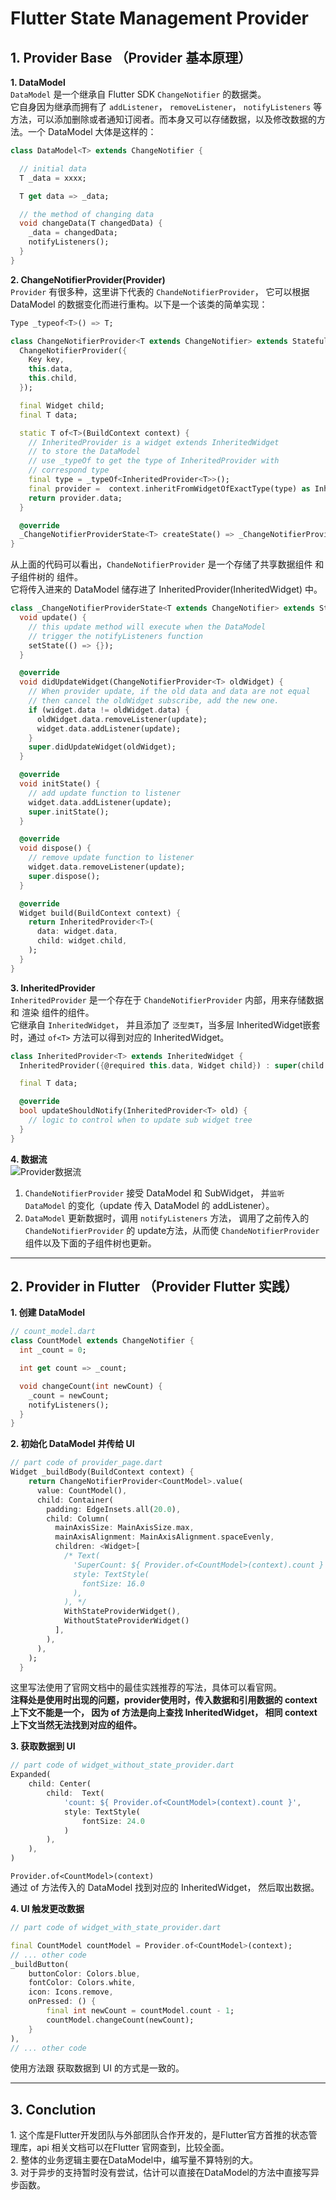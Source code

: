 # Flutter State Management Provider  

## 1. Provider Base （Provider 基本原理）  
**1\. DataModel**  
`DataModel` 是一个继承自 Flutter SDK `ChangeNotifier` 的数据类。  
它自身因为继承而拥有了 `addListener`， `removeListener`， `notifyListeners` 等方法，可以添加删除或者通知订阅者。而本身又可以存储数据，以及修改数据的方法。一个 DataModel 大体是这样的：  
```dart
class DataModel<T> extends ChangeNotifier {

  // initial data
  T _data = xxxx;

  T get data => _data;

  // the method of changing data
  void changeData(T changedData) {
    _data = changedData;
    notifyListeners();
  }
}
```

**2\. ChangeNotifierProvider(Provider)**  
`Provider` 有很多种，这里讲下代表的 `ChandeNotifierProvider`， 它可以根据 DataModel 的数据变化而进行重构。以下是一个该类的简单实现：  
```dart
Type _typeof<T>() => T;

class ChangeNotifierProvider<T extends ChangeNotifier> extends StatefulWidget {
  ChangeNotifierProvider({
    Key key,
    this.data,
    this.child,
  });

  final Widget child;
  final T data;

  static T of<T>(BuildContext context) {
    // InheritedProvider is a widget extends InheritedWidget
    // to store the DataModel
    // use _typeOf to get the type of InheritedProvider with
    // correspond type
    final type = _typeOf<InheritedProvider<T>>();
    final provider =  context.inheritFromWidgetOfExactType(type) as InheritedProvider<T>；
    return provider.data;
  }

  @override
  _ChangeNotifierProviderState<T> createState() => _ChangeNotifierProviderState<T>();
}
```
从上面的代码可以看出，`ChandeNotifierProvider` 是一个存储了共享数据组件 和 子组件树的 组件。  
它将传入进来的 DataModel 储存进了 InheritedProvider(InheritedWidget) 中。
```dart
class _ChangeNotifierProviderState<T extends ChangeNotifier> extends State<ChangeNotifierProvider<T>> {
  void update() {
    // this update method will execute when the DataModel
    // trigger the notifyListeners function
    setState(() => {});
  }

  @override
  void didUpdateWidget(ChangeNotifierProvider<T> oldWidget) {
    // When provider update, if the old data and data are not equal
    // then cancel the oldWidget subscribe, add the new one.
    if (widget.data != oldWidget.data) {
      oldWidget.data.removeListener(update);
      widget.data.addListener(update);
    }
    super.didUpdateWidget(oldWidget);
  }

  @override
  void initState() {
    // add update function to listener
    widget.data.addListener(update);
    super.initState();
  }

  @override
  void dispose() {
    // remove update function to listener
    widget.data.removeListener(update);
    super.dispose();
  }

  @override
  Widget build(BuildContext context) {
    return InheritedProvider<T>(
      data: widget.data,
      child: widget.child,
    );
  }
}
```

**3\. InheritedProvider<T>**  
`InheritedProvider` 是一个存在于 `ChandeNotifierProvider` 内部，用来存储数据 和 渲染 组件的组件。  
它继承自 `InheritedWidget`， 并且添加了 `泛型类T`，当多层 InheritedWidget嵌套时，通过 `of<T>` 方法可以得到对应的 InheritedWidget。
```dart
class InheritedProvider<T> extends InheritedWidget {
  InheritedProvider({@required this.data, Widget child}) : super(child: child);

  final T data;

  @override
  bool updateShouldNotify(InheritedProvider<T> old) {
    // logic to control when to update sub widget tree
  }
}
```

**4\. 数据流**  
![Provider数据流](../assets/provider/../md_images/provider/Provider.png)
1. `ChandeNotifierProvider` 接受 DataModel 和 SubWidget， 并`监听 DataModel` 的变化（update 传入 DataModel 的 addListener）。
2. `DataModel` 更新数据时，调用 `notifyListeners` 方法， 调用了之前传入的 `ChandeNotifierProvider` 的 update方法，从而使 `ChandeNotifierProvider`组件以及下面的子组件树也更新。

---

## 2. Provider in Flutter （Provider Flutter 实践）  
**1\. 创建 DataModel**  
```dart
// count_model.dart
class CountModel extends ChangeNotifier {
  int _count = 0;

  int get count => _count;

  void changeCount(int newCount) {
    _count = newCount;
    notifyListeners();
  }
}
```
**2\. 初始化 DataModel 并传给 UI**  
```dart
// part code of provider_page.dart
Widget _buildBody(BuildContext context) {
    return ChangeNotifierProvider<CountModel>.value(
      value: CountModel(),
      child: Container(
        padding: EdgeInsets.all(20.0),
        child: Column(
          mainAxisSize: MainAxisSize.max,
          mainAxisAlignment: MainAxisAlignment.spaceEvenly,
          children: <Widget>[
            /* Text(
              'SuperCount: ${ Provider.of<CountModel>(context).count }',
              style: TextStyle(
                fontSize: 16.0
              ),
            ), */
            WithStateProviderWidget(),
            WithoutStateProviderWidget()
          ],
        ),
      ),
    );
  }
```
这里写法使用了官网文档中的最佳实践推荐的写法，具体可以看官网。  
**注释处是使用时出现的问题，provider使用时，传入数据和引用数据的 context 上下文不能是一个， 因为 of 方法是向上查找 InheritedWidget， 相同 context 上下文当然无法找到对应的组件。**

**3\. 获取数据到 UI**  
```dart
// part code of widget_without_state_provider.dart
Expanded(
    child: Center(
        child:  Text(
            'count: ${ Provider.of<CountModel>(context).count }',
            style: TextStyle(
                fontSize: 24.0
            )
        ),
    ),
)
```
`Provider.of<CountModel>(context)`  
通过 of 方法传入的 DataModel 找到对应的 InheritedWidget， 然后取出数据。

**4\. UI 触发更改数据**  
```dart
// part code of widget_with_state_provider.dart

final CountModel countModel = Provider.of<CountModel>(context);
// ... other code
_buildButton(
    buttonColor: Colors.blue,
    fontColor: Colors.white,
    icon: Icons.remove,
    onPressed: () {
        final int newCount = countModel.count - 1;
        countModel.changeCount(newCount);
    }
),
// ... other code
```
使用方法跟 获取数据到 UI 的方式是一致的。

---

## 3. Conclution  
1\. 这个库是Flutter开发团队与外部团队合作开发的，是Flutter官方首推的状态管理库，api 相关文档可以在Flutter 官网查到，比较全面。  
2\. 整体的业务逻辑主要在DataModel中，编写量不算特别的大。  
3\. 对于异步的支持暂时没有尝试，估计可以直接在DataModel的方法中直接写异步函数。


